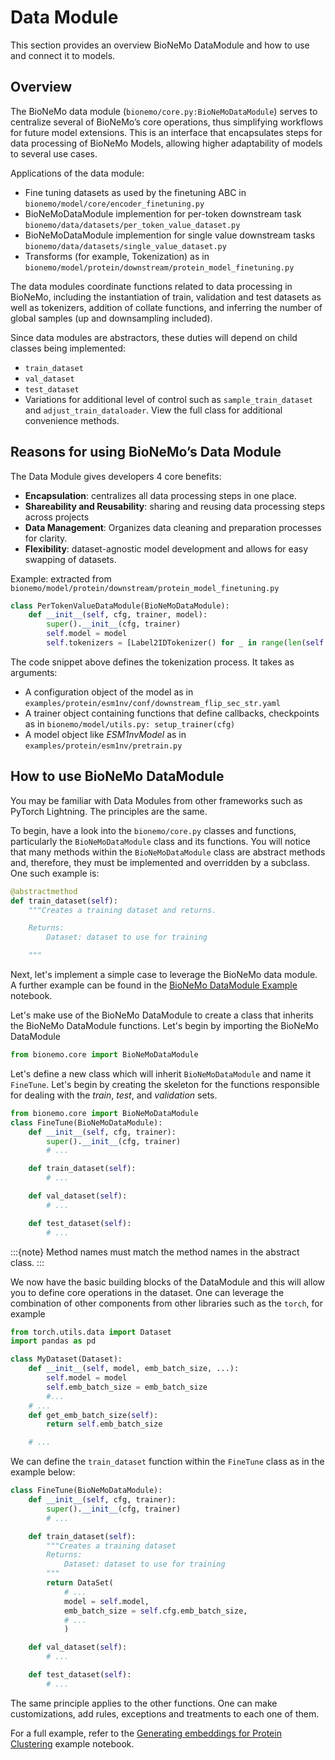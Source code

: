 # Data Module

This section provides an overview BioNeMo DataModule and how to use and connect it to models.

## Overview

The BioNeMo data module (`bionemo/core.py:BioNeMoDataModule`) serves to centralize several of BioNeMo’s core operations, thus simplifying workflows for future model extensions. This is an interface that encapsulates steps for data processing of BioNeMo Models, allowing higher adaptability of models to several use cases.

Applications of the data module:
* Fine tuning datasets as used by the finetuning ABC in `bionemo/model/core/encoder_finetuning.py`
* BioNeMoDataModule implemention for per-token downstream task `bionemo/data/datasets/per_token_value_dataset.py`
* BioNeMoDataModule implemention for single value downstream tasks `bionemo/data/datasets/single_value_dataset.py`
* Transforms (for example, Tokenization) as in `bionemo/model/protein/downstream/protein_model_finetuning.py`

The data modules coordinate functions related to data processing in BioNeMo, including the instantiation of train, validation and test datasets as well as tokenizers, addition of collate functions, and inferring the number of global samples (up and downsampling included).

Since data modules are abstractors, these duties will depend on child classes being implemented:
* `train_dataset`
* `val_dataset`
* `test_dataset`
* Variations for additional level of control such as `sample_train_dataset` and `adjust_train_dataloader`. View the full class for additional convenience methods.

## Reasons for using BioNeMo’s Data Module
The Data Module gives developers 4 core benefits:
* **Encapsulation**: centralizes all data processing steps in one place​​.
* **Shareability and Reusability**: sharing and reusing data processing steps across projects
* **Data Management**: Organizes data cleaning and preparation processes for clarity​.
* **Flexibility**: dataset-agnostic model development and allows for easy swapping of datasets​​.

Example:
extracted from `bionemo/model/protein/downstream/protein_model_finetuning.py`

```python
class PerTokenValueDataModule(BioNeMoDataModule):
    def __init__(self, cfg, trainer, model):
        super().__init__(cfg, trainer)
        self.model = model
        self.tokenizers = [Label2IDTokenizer() for _ in range(len(self.cfg.target_sizes))]
```

The code snippet above defines the tokenization process. It takes as arguments:
* A configuration object of the model as in `examples/protein/esm1nv/conf/downstream_flip_sec_str.yaml`
* A trainer object containing functions that define callbacks, checkpoints as in `bionemo/model/utils.py: setup_trainer(cfg)`
* A model object like _ESM1nvModel_ as in `examples/protein/esm1nv/pretrain.py`

## How to use BioNeMo DataModule
You may be familiar with Data Modules from other frameworks such as PyTorch Lightning. The principles are the same.

To begin, have a look into the `bionemo/core.py` classes and functions, particularly the `BioNeMoDataModule` class and its functions. You will notice that many methods within the `BioNeMoDataModule` class are abstract methods and, therefore, they must be implemented and overridden by a subclass. One such example is:

```python
@abstractmethod
def train_dataset(self):
    """Creates a training dataset and returns.

    Returns:
        Dataset: dataset to use for training

    """
```

Next, let's implement a simple case to leverage the BioNeMo data module. A further example can be found in the [BioNeMo DataModule Example](./notebooks/protein-esm1nv-clustering.ipynb) notebook.

Let's make use of the BioNeMo DataModule to create a class that inherits the BioNeMo DataModule functions. Let's begin by importing the BioNeMo DataModule

```python
from bionemo.core import BioNeMoDataModule
```

Let's define a new class which will inherit `BioNeMoDataModule` and name it `FineTune`. Let's begin by creating the skeleton for the functions responsible for dealing with the _train_, _test_, and _validation_ sets.

```python
from bionemo.core import BioNeMoDataModule
class FineTune(BioNeMoDataModule):
    def __init__(self, cfg, trainer):
        super().__init__(cfg, trainer)
        # ...

    def train_dataset(self):
        # ...

    def val_dataset(self):
        # ...

    def test_dataset(self):
        # ...
```

:::{note}
Method names must match the method names in the abstract class.
:::

We now have the basic building blocks of the DataModule and this will allow you to define core operations in the dataset. One can leverage the combination of other components from other libraries such as the `torch`, for example

```python
from torch.utils.data import Dataset
import pandas as pd

class MyDataset(Dataset):
    def __init__(self, model, emb_batch_size, ...):
        self.model = model
        self.emb_batch_size = emb_batch_size
        #...
    # ...
    def get_emb_batch_size(self):
        return self.emb_batch_size

    # ...
```

We can define the `train_dataset` function within the `FineTune` class as in the example below:

```python
class FineTune(BioNeMoDataModule):
    def __init__(self, cfg, trainer):
        super().__init__(cfg, trainer)
        # ...

    def train_dataset(self):
        """Creates a training dataset
        Returns:
            Dataset: dataset to use for training
        """
        return DataSet(
            # ...
            model = self.model,
            emb_batch_size = self.cfg.emb_batch_size,
            # ...
            )

    def val_dataset(self):
        # ...

    def test_dataset(self):
        # ...

```

The same principle applies to the other functions. One can make customizations, add rules, exceptions and treatments to each one of them.

For a full example, refer to the  [Generating embeddings for Protein Clustering](./notebooks/protein-esm1nv-clustering.ipynb) example notebook.

